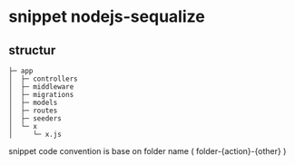 # snippet nodejs-sequalize

## structur

```
├─ app
│  ├─ controllers
│  ├─ middleware
│  ├─ migrations
│  ├─ models
│  ├─ routes
│  ├─ seeders
│  └─ x
│     └─ x.js
```

snippet code convention is base on folder name ( folder-{action}-{other} )